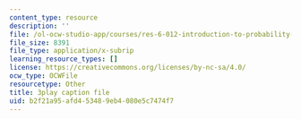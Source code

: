 ```yaml
---
content_type: resource
description: ''
file: /ol-ocw-studio-app/courses/res-6-012-introduction-to-probability-spring-2018/b2f21a95afd453489eb4080e5c7474f7_-0pzpXHq_io.vtt
file_size: 8391
file_type: application/x-subrip
learning_resource_types: []
license: https://creativecommons.org/licenses/by-nc-sa/4.0/
ocw_type: OCWFile
resourcetype: Other
title: 3play caption file
uid: b2f21a95-afd4-5348-9eb4-080e5c7474f7
---
```

